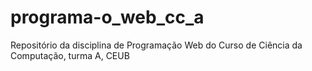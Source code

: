 # programa-o_web_cc_a
Repositório da disciplina de Programação Web do Curso de Ciência da Computação, turma A, CEUB
